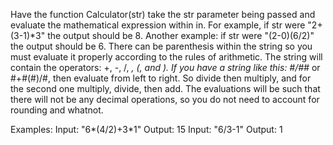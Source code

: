 Have the function Calculator(str) take the str parameter being passed and evaluate the mathematical expression within in. For example, if str were "2+(3-1)*3" the output should be 8. Another example: if str were "(2-0)(6/2)" the output should be 6. There can be parenthesis within the string so you must evaluate it properly according to the rules of arithmetic. The string will contain the operators: +, -, /, *, (, and ). If you have a string like this: #/#*# or #+#(#)/#, then evaluate from left to right. So divide then multiply, and for the second one multiply, divide, then add. The evaluations will be such that there will not be any decimal operations, so you do not need to account for rounding and whatnot.

Examples:
Input: "6*(4/2)+3*1"
Output: 15
Input: "6/3-1"
Output: 1
